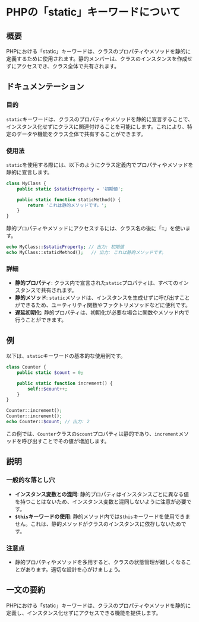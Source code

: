 <!--
Meta Description: # PHPの「static」キーワードについて ## 概要 PHPにおける「static」キーワードは、クラスのプロパティやメソッドを静的に定義するために使用されます。静的メンバーは、クラスのインスタンスを作成せずにアクセスでき、クラス全体で共有されます。 ## ドキュメンテーション ### 目的 ...
Meta Keywords: static, counter, public, count, increment
-->

# PHPの「static」キーワードについて

## 概要
PHPにおける「static」キーワードは、クラスのプロパティやメソッドを静的に定義するために使用されます。静的メンバーは、クラスのインスタンスを作成せずにアクセスでき、クラス全体で共有されます。

## ドキュメンテーション
### 目的
`static`キーワードは、クラスのプロパティやメソッドを静的に宣言することで、インスタンス化せずにクラスに関連付けることを可能にします。これにより、特定のデータや機能をクラス全体で共有することができます。

### 使用法
`static`を使用する際には、以下のようにクラス定義内でプロパティやメソッドを静的に宣言します。

```php
class MyClass {
    public static $staticProperty = '初期値';

    public static function staticMethod() {
        return 'これは静的メソッドです。';
    }
}
```

静的プロパティやメソッドにアクセスするには、クラス名の後に「::」を使います。

```php
echo MyClass::$staticProperty; // 出力: 初期値
echo MyClass::staticMethod();   // 出力: これは静的メソッドです。
```

### 詳細
- **静的プロパティ**: クラス内で宣言された`static`プロパティは、すべてのインスタンスで共有されます。
- **静的メソッド**: `static`メソッドは、インスタンスを生成せずに呼び出すことができるため、ユーティリティ関数やファクトリメソッドなどに便利です。
- **遅延初期化**: 静的プロパティは、初期化が必要な場合に関数やメソッド内で行うことができます。

## 例
以下は、`static`キーワードの基本的な使用例です。

```php
class Counter {
    public static $count = 0;

    public static function increment() {
        self::$count++;
    }
}

Counter::increment();
Counter::increment();
echo Counter::$count; // 出力: 2
```

この例では、`Counter`クラスの`$count`プロパティは静的であり、`increment`メソッドを呼び出すことでその値が増加します。

## 説明
### 一般的な落とし穴
- **インスタンス変数との混同**: 静的プロパティはインスタンスごとに異なる値を持つことはないため、インスタンス変数と混同しないように注意が必要です。
- **`$this`キーワードの使用**: 静的メソッド内では`$this`キーワードを使用できません。これは、静的メソッドがクラスのインスタンスに依存しないためです。

### 注意点
- 静的プロパティやメソッドを多用すると、クラスの状態管理が難しくなることがあります。適切な設計を心がけましょう。

## 一文の要約
PHPにおける「static」キーワードは、クラスのプロパティやメソッドを静的に定義し、インスタンス化せずにアクセスできる機能を提供します。